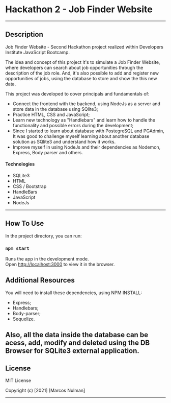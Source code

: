 # Hackathon 2 - Job Finder Website


---

## Description

Job Finder Website -  Second Hackathon project realized within Developers Institute JavaScript Bootcamp.

The idea and concept of this project it's to simulate a Job Finder Website, where developers can search about job opportunities through the description of the job role. And, it's also possible to add and register new opportunities of jobs, using the database to store and show the this new data. 

This project was developed to cover principals and fundamentals of:
- Connect the frontend with the backend, using NodeJs as a server and store data in the database using SQlite3;
- Practice HTML, CSS and JavaScript;
- Learn new technology as "Handlebars" and learn how to handle the functionality and possible errors during the development;
- Since I started to learn about database with PostegreSQL and PGAdmin, It was good to challenge myself learning about another database solution as SQlite3 and understand how it works.
- Improve myself in using NodeJs and their dependencies as Nodemon, Express, Body parser and others.

#### Technologies

- SQLite3
- HTML
- CSS / Bootstrap
- HandleBars
- JavaScript
- NodeJs

---

## How To Use

In the project directory, you can run:

### `npm start`

Runs the app in the development mode.\
Open [http://localhost:3000](http://localhost:3000) to view it in the browser.



## Additional Resources
You will need to install these dependencies, using NPM INSTALL:
- Express;
- Handlebars;
- Body-parser;
- Sequelize.

Also, all the data inside the database can be acess, add, modify and deleted using the DB Browser for SQLite3 external application.
---

## License

MIT License

Copyright (c) [2021] [Marcos Nulman]

---
